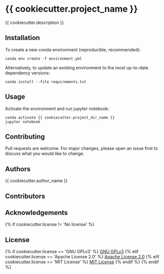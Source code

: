 # {{ cookiecutter.project_name }}

{{ cookiecutter.description }}

## Installation

To create a new conda environment (reproducible, recommended):
```
conda env create -f environment.yml
```

Alternatively, to update an existing environment to the most up-to-date dependency versions:
```
conda install --file requirements.txt
```

## Usage

Activate the environment and run jupyter notebook:
```
conda activate {{ cookiecutter.project_dir_name }}
jupyter notebook
```

## Contributing
Pull requests are welcome. For major changes, please open an issue first to discuss what you would like to change.

## Authors

{{ cookiecutter.author_name }}

## Contributors

## Acknowledgements

{% if cookiecutter.license != 'No license' %}
## License

{% if cookiecutter.license == 'GNU GPLv3' %}
[GNU GPLv3](LICENSE)
{% elif cookiecutter.license == 'Apache License 2.0' %}
[Apache License 2.0](LICENSE)
{% elif cookiecutter.license == 'MIT License' %}
[MIT License](LICENSE)
{% endif %}
{% endif %}
